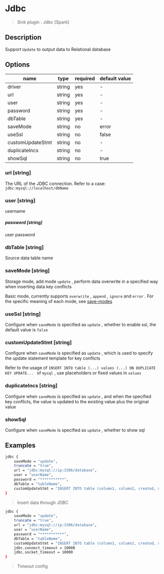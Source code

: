 # Jdbc

> Sink plugin : Jdbc [Spark]

## Description

Support `Update` to output data to Relational database

## Options

| name             | type   | required | default value |
|------------------| ------ |----------|---------------|
| driver           | string | yes      | -             |
| url              | string | yes      | -             |
| user             | string | yes      | -             |
| password         | string | yes      | -             |
| dbTable          | string | yes      | -             |
| saveMode         | string | no       | error         |
| useSsl           | string | no       | false         |
| customUpdateStmt | string | no       | -             |
| duplicateIncs    | string | no       | -             |
| showSql          | string | no       | true          |

### url [string]

The URL of the JDBC connection. Refer to a case: `jdbc:mysql://localhost/dbName`

### user [string]

username

##### password [string]

user password

### dbTable [string]

Source data table name

### saveMode [string]

Storage mode, add mode `update` , perform data overwrite in a specified way when inserting data key conflicts

Basic mode, currently supports `overwrite` , `append` , `ignore` and `error` . For the specific meaning of each mode, see [save-modes](https://spark.apache.org/docs/latest/sql-programming-guide.html#save-modes)

### useSsl [string]

Configure when `saveMode` is specified as `update` , whether to enable ssl, the default value is `false`

### customUpdateStmt [string]

Configure when `saveMode` is specified as `update` , which is used to specify the update statement template for key conflicts

Refer to the usage of `INSERT INTO table (...) values (...) ON DUPLICATE KEY UPDATE... ` of `mysql` , use placeholders or fixed values in `values`

### duplicateIncs [string]

Configure when `saveMode` is specified as `update` , and when the specified key conflicts, the value is updated to the existing value plus the original value

### showSql

Configure when `saveMode` is specified as `update` , whether to show sql

## Examples

```bash
jdbc {
    saveMode = "update",
    truncate = "true",
    url = "jdbc:mysql://ip:3306/database",
    user = "userName",
    password = "***********",
    dbTable = "tableName",
    customUpdateStmt = "INSERT INTO table (column1, column2, created, modified, yn) values(?, ?, now(), now(), 1) ON DUPLICATE KEY UPDATE column1 = IFNULL(VALUES (column1), column1), column2 = IFNULL(VALUES (column2), column2)"
}
```
> Insert data through JDBC
```bash
jdbc {
    saveMode = "update",
    truncate = "true",
    url = "jdbc:mysql://ip:3306/database",
    user = "userName",
    password = "***********",
    dbTable = "tableName",
    customUpdateStmt = "INSERT INTO table (column1, column2, created, modified, yn) values(?, ?, now(), now(), 1) ON DUPLICATE KEY UPDATE column1 = IFNULL(VALUES (column1), column1), column2 = IFNULL(VALUES (column2), column2)"
    jdbc.connect_timeout = 10000
    jdbc.socket_timeout = 10000
}
```
> Timeout config